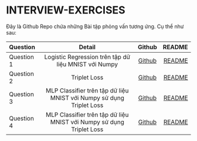 # INTERVIEW-EXERCISES

Đây là Github Repo chứa những Bài tập phỏng vấn tương ứng. Cụ thể như sau:

| Question   | Detail  | Github |README|
| :----------|:-----------------:| :-----:|-----:|
| Question 1 | Logistic Regression trên tập dữ liệu MNIST với Numpy| [Github](https://github.com/Novanv/INTERVIEW-EXERCISES/tree/master/EXERCISES_1) |[README](https://github.com/Novanv/INTERVIEW-EXERCISES/blob/master/EXERCISES_1/README.md)|
| Question 2 | Triplet Loss     |   [Github](https://github.com/Novanv/INTERVIEW-EXERCISES/tree/master/EXERCISES_2) |[README](https://github.com/Novanv/INTERVIEW-EXERCISES/blob/master/EXERCISES_2/README.md)|
| Question 3 | MLP Classifier trên tập dữ liệu MNIST với Numpy sử dụng Triplet Loss |   [Github](https://github.com/Novanv/INTERVIEW-EXERCISES/tree/master/EXERCISES_3) |[README](https://github.com/Novanv/INTERVIEW-EXERCISES/blob/master/EXERCISES_3/Readme.md)|
| Question 4 | MLP Classifier trên tập dữ liệu MNIST với Numpy sử dụng Triplet Loss |   [Github](https://github.com/Novanv/INTERVIEW-EXERCISES/tree/master/EXERCISES_4) |[README](https://github.com/Novanv/INTERVIEW-EXERCISES/blob/master/EXERCISES_4/README.md)|

